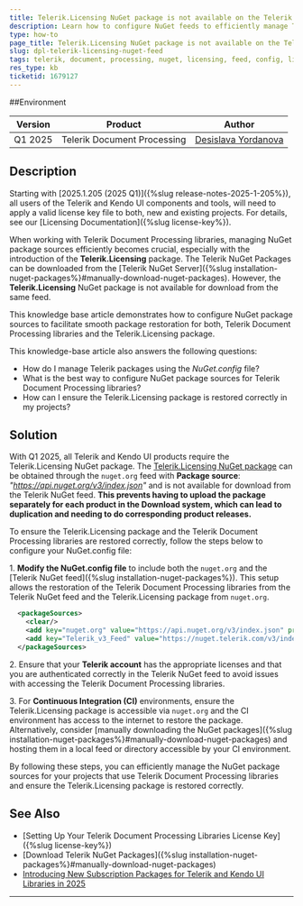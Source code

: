 ```yaml
---
title: Telerik.Licensing NuGet package is not available on the Telerik NuGet feed
description: Learn how to configure NuGet feeds to efficiently manage Telerik Document Processing libraries and the Telerik.Licensing package.
type: how-to
page_title: Telerik.Licensing NuGet package is not available on the Telerik NuGet feed
slug: dpl-telerik-licensing-nuget-feed
tags: telerik, document, processing, nuget, licensing, feed, config, license, libraries, package, source
res_type: kb
ticketid: 1679127
---
```


##Environment 

| Version | Product | Author | 
| ---- | ---- | ---- | 
| Q1 2025| Telerik Document Processing |[Desislava Yordanova](https://www.telerik.com/blogs/author/desislava-yordanova)| 

## Description

Starting with [2025.1.205 (2025 Q1)]({%slug release-notes-2025-1-205%}), all users of the Telerik and Kendo UI components and tools, will need to apply a valid license key file to both, new and existing projects. For details, see our [Licensing Documentation]({%slug license-key%}).

When working with Telerik Document Processing libraries, managing NuGet package sources efficiently becomes crucial, especially with the introduction of the **Telerik.Licensing** package. The Telerik NuGet Packages can be downloaded from the [Telerik NuGet Server]({%slug installation-nuget-packages%}#manually-download-nuget-packages). However, the **Telerik.Licensing** NuGet package is not available for download from the same feed.

This knowledge base article demonstrates how to configure NuGet package sources to facilitate smooth package restoration for both, Telerik Document Processing libraries and the Telerik.Licensing package. 

This knowledge-base article also answers the following questions:
- How do I manage Telerik packages using the _NuGet.config_ file?
- What is the best way to configure NuGet package sources for Telerik Document Processing libraries?
- How can I ensure the Telerik.Licensing package is restored correctly in my projects?

## Solution

With Q1 2025, all Telerik and Kendo UI products require the Telerik.Licensing NuGet package. The [Telerik.Licensing NuGet package](https://www.nuget.org/packages/Telerik.Licensing) can be obtained through the `nuget.org` feed with **Package source**: *"https://api.nuget.org/v3/index.json"* and is not available for download from the Telerik NuGet feed. **This prevents having to upload the package separately for each product in the Download system, which can lead to duplication and needing to do corresponding product releases.**

To ensure the Telerik.Licensing package and the Telerik Document Processing libraries are restored correctly, follow the steps below to configure your NuGet.config file:

1\. **Modify the NuGet.config file** to include both the `nuget.org` and the [Telerik NuGet feed]({%slug installation-nuget-packages%}). This setup allows the restoration of the Telerik Document Processing libraries from the Telerik NuGet feed and the Telerik.Licensing package from `nuget.org`.

```xml
  <packageSources>
    <clear/>
    <add key="nuget.org" value="https://api.nuget.org/v3/index.json" protocolVersion="3" />
    <add key="Telerik_v3_Feed" value="https://nuget.telerik.com/v3/index.json" protocolVersion="3"/>
  </packageSources>
```

2\. Ensure that your **Telerik account** has the appropriate licenses and that you are authenticated correctly in the Telerik NuGet feed to avoid issues with accessing the Telerik Document Processing libraries.

3\. For **Continuous Integration (CI)** environments, ensure the Telerik.Licensing package is accessible via `nuget.org` and the CI environment has access to the internet to restore the package. Alternatively, consider [manually downloading the NuGet packages]({%slug installation-nuget-packages%}#manually-download-nuget-packages) and hosting them in a local feed or directory accessible by your CI environment.

By following these steps, you can efficiently manage the NuGet package sources for your projects that use Telerik Document Processing libraries and ensure the Telerik.Licensing package is restored correctly.

## See Also

- [Setting Up Your Telerik Document Processing Libraries License Key]({%slug license-key%}) 
- [Download Telerik NuGet Packages]({%slug installation-nuget-packages%}#manually-download-nuget-packages)
- [Introducing New Subscription Packages for Telerik and Kendo UI Libraries in 2025](https://www.telerik.com/blogs/introducing-new-subscription-packages-telerik-kendo-ui-libraries-2025)

---
